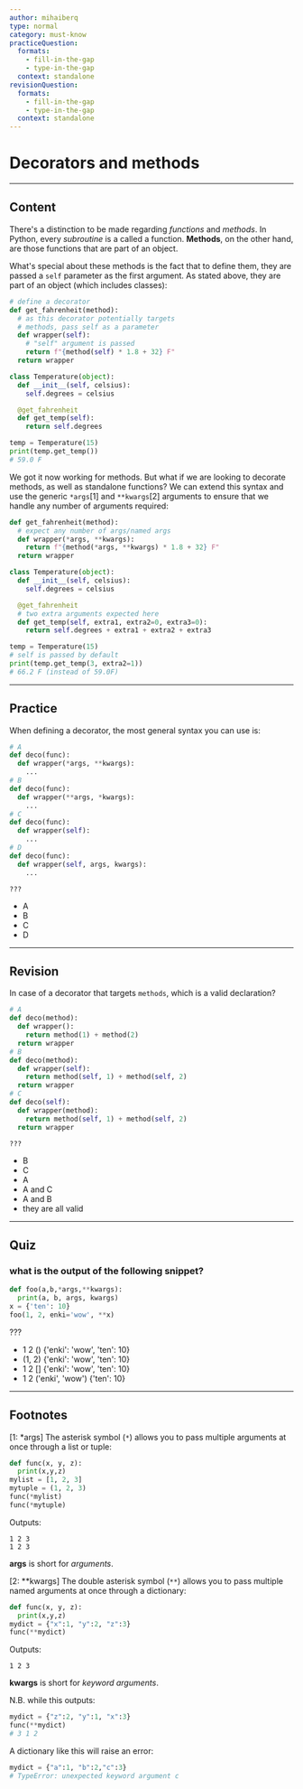 ```yaml
---
author: mihaiberq
type: normal
category: must-know
practiceQuestion:
  formats:
    - fill-in-the-gap
    - type-in-the-gap
  context: standalone
revisionQuestion:
  formats:
    - fill-in-the-gap
    - type-in-the-gap
  context: standalone
---
```


# Decorators and methods


---

## Content

There's a distinction to be made regarding *functions* and *methods*. In Python, every *subroutine* is a called a function. **Methods**, on the other hand, are those functions that are part of an object.

What's special about these methods is the fact that to define them, they are passed a `self` parameter as the first argument. As stated above, they are part of an object (which includes classes):

```python
# define a decorator
def get_fahrenheit(method):
  # as this decorator potentially targets
  # methods, pass self as a parameter
  def wrapper(self):
    # "self" argument is passed
    return f"{method(self) * 1.8 + 32} F"
  return wrapper

class Temperature(object):
  def __init__(self, celsius):
    self.degrees = celsius

  @get_fahrenheit
  def get_temp(self):
    return self.degrees

temp = Temperature(15)
print(temp.get_temp())
# 59.0 F
```

We got it now working for methods. But what if we are looking to decorate methods, as well as standalone functions? We can extend this syntax and use the generic `*args`[1] and `**kwargs`[2] arguments to ensure that we handle any number of arguments required:

```python
def get_fahrenheit(method):
  # expect any number of args/named args
  def wrapper(*args, **kwargs):
    return f"{method(*args, **kwargs) * 1.8 + 32} F"
  return wrapper

class Temperature(object):
  def __init__(self, celsius):
    self.degrees = celsius

  @get_fahrenheit
  # two extra arguments expected here
  def get_temp(self, extra1, extra2=0, extra3=0):
    return self.degrees + extra1 + extra2 + extra3

temp = Temperature(15)
# self is passed by default
print(temp.get_temp(3, extra2=1))
# 66.2 F (instead of 59.0F)

```


---

## Practice

When defining a decorator, the most general syntax you can use is:

```python
# A
def deco(func):
  def wrapper(*args, **kwargs):
    ...
# B
def deco(func):
  def wrapper(**args, *kwargs):
    ...
# C
def deco(func):
  def wrapper(self):
    ...
# D
def deco(func):
  def wrapper(self, args, kwargs):
    ...
```

```plain-text
???
```

- A
- B
- C
- D


---

## Revision

In case of a decorator that targets `methods`, which is a valid declaration?

```python
# A
def deco(method):
  def wrapper():
    return method(1) + method(2)
  return wrapper
# B
def deco(method):
  def wrapper(self):
    return method(self, 1) + method(self, 2)
  return wrapper
# C
def deco(self):
  def wrapper(method):
    return method(self, 1) + method(self, 2)
  return wrapper
```

```plain-text
???
```

- B
- C
- A
- A and C
- A and B
- they are all valid


---

## Quiz

### what is the output of the following snippet?


```python
def foo(a,b,*args,**kwargs):
  print(a, b, args, kwargs)
x = {'ten': 10}
foo(1, 2, enki='wow', **x)
```

 ???

- 1 2 () {'enki': 'wow', 'ten': 10}
- (1, 2) {'enki': 'wow', 'ten': 10}
- 1 2 [] {'enki': 'wow', 'ten': 10}
- 1 2 ('enki', 'wow') {'ten': 10}


---

## Footnotes

[1: &#42;args]
The asterisk symbol (`*`) allows you to pass multiple arguments at once through a list or tuple:

```python
def func(x, y, z):
  print(x,y,z)
mylist = [1, 2, 3]
mytuple = (1, 2, 3)
func(*mylist)
func(*mytuple)
```

Outputs:

```plain-text
1 2 3
1 2 3
```

**args** is short for *arguments*.

[2: &#42;&#42;kwargs]
The double asterisk symbol (`**`) allows you to pass multiple named arguments at once through a dictionary:

```python
def func(x, y, z):
  print(x,y,z)
mydict = {"x":1, "y":2, "z":3}
func(**mydict)
```

Outputs:

```plain-text
1 2 3
```

**kwargs** is short for *keyword arguments*.

N.B. while this outputs:

```python
mydict = {"z":2, "y":1, "x":3}
func(**mydict)
# 3 1 2
```

A dictionary like this will raise an error:

```python
mydict = {"a":1, "b":2,"c":3}
# TypeError: unexpected keyword argument c
```
 
